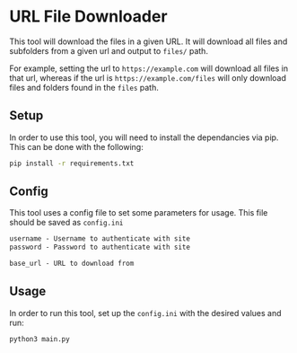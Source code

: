 # URL File Downloader

This tool will download the files in a given URL. It will download all files and subfolders from a given url and output to `files/` path.

For example, setting the url to `https://example.com` will download all files in that url, whereas if the url is `https://example.com/files` will only download files and folders found in the `files` path.

## Setup

In order to use this tool, you will need to install the dependancies via pip. This can be done with the following:

```bash
pip install -r requirements.txt
```

## Config

This tool uses a config file to set some parameters for usage. This file should be saved as `config.ini`

```txt
username - Username to authenticate with site
password - Password to authenticate with site

base_url - URL to download from
```

## Usage

In order to run this tool, set up the `config.ini` with the desired values and run:

```bash
python3 main.py
```
